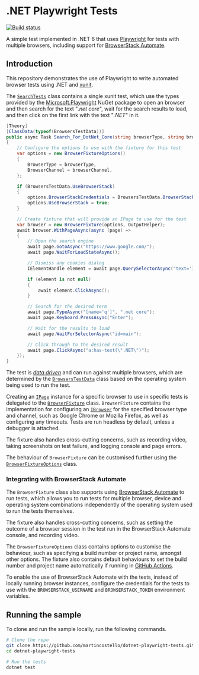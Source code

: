 # .NET Playwright Tests

[![Build status](https://github.com/martincostello/dotnet-playwright-tests/workflows/build/badge.svg?branch=main&event=push)](https://github.com/martincostello/dotnet-playwright-tests/actions?query=workflow%3Abuild+branch%3Amain+event%3Apush)

A simple test implemented in .NET 6 that uses [Playwright] for tests with
multiple browsers, including support for [BrowserStack Automate].

## Introduction

This repository demonstrates the use of Playwright to write automated browser
tests using .NET and [xunit].

The [`SearchTests`] class contains a single xunit test, which use the types
provided by the [Microsoft.Playwright] NuGet package to open an browser and then
search for the text "_.net core_", wait for the search results to load, and
then click on the first link with the text "_.NET_" in it.

```csharp
[Theory]
[ClassData(typeof(BrowsersTestData))]
public async Task Search_For_DotNet_Core(string browserType, string browserChannel)
{
    // Configure the options to use with the fixture for this test
    var options = new BrowserFixtureOptions()
    {
        BrowserType = browserType,
        BrowserChannel = browserChannel,
    };

    if (BrowsersTestData.UseBrowserStack)
    {
        options.BrowserStackCredentials = BrowsersTestData.BrowserStackCredentials();
        options.UseBrowserStack = true;
    }

    // Create fixture that will provide an IPage to use for the test
    var browser = new BrowserFixture(options, OutputHelper);
    await browser.WithPageAsync(async (page) =>
    {
        // Open the search engine
        await page.GotoAsync("https://www.google.com/");
        await page.WaitForLoadStateAsync();

        // Dismiss any cookies dialog
        IElementHandle element = await page.QuerySelectorAsync("text='I agree'");

        if (element is not null)
        {
            await element.ClickAsync();
        }

        // Search for the desired term
        await page.TypeAsync("[name='q']", ".net core");
        await page.Keyboard.PressAsync("Enter");

        // Wait for the results to load
        await page.WaitForSelectorAsync("id=main");

        // Click through to the desired result
        await page.ClickAsync("a:has-text(\".NET\")");
    });
}
```

The test is _[data driven]_ and can run against multiple browsers, which are
determined by the [`BrowsersTestData`] class based on the operating system being
used to run the test.

Creating an [`IPage`] instance for a specific browser to use in specific tests
is delegated to the [`BrowserFixture`] class. `BrowserFixture` contains the
implementation for configuring an [`IBrowser`] for the specified browser type
and channel, such as Google Chrome or Mozilla Firefox, as well as configuring
any timeouts. Tests are run headless by default, unless a debugger is attached.

The fixture also handles cross-cutting concerns, such as recording video, taking
screenshots on test failure, and logging console and page errors.

The behaviour of `BrowserFixture` can be customised further using the
[`BrowserFixtureOptions`] class.

### Integrating with BrowserStack Automate

The `BrowserFixture` class also supports using [BrowserStack Automate] to run
tests, which allows you to run tests for multiple browser, device and operating
system combinations independently of the operating system used to run the tests
themselves.

The fixture also handles cross-cutting concerns, such as setting the outcome of
a browser session in the test run in the BrowserStack Automate console, and
recording video.

The `BrowserFixtureOptions` class contains options to customise the behaviour,
such as specifying a build number or project name, amongst other options. The
fixture also contains default behaviours to set the build number and project
name automatically if running in [GitHub Actions].

To enable the use of BrowserStack Automate with the tests, instead of locally
running browser instances, configure the credentials for the tests to use with
the `BROWSERSTACK_USERNAME` and `BROWSERSTACK_TOKEN` environment variables.

## Running the sample

To clone and run the sample locally, run the following commands.

```sh
# Clone the repo
git clone https://github.com/martincostello/dotnet-playwright-tests.git
cd dotnet-playwright-tests

# Run the tests
dotnet test
```

[BrowserStack Automate]: https://www.browserstack.com/automate
[data driven]: https://andrewlock.net/creating-parameterised-tests-in-xunit-with-inlinedata-classdata-and-memberdata/
[GitHub Actions]: https://docs.github.com/en/actions
[Microsoft.Playwright]: https://www.nuget.org/packages/Microsoft.Playwright/
[Playwright]: https://playwright.dev/dotnet/
[xunit]: https://xunit.net/

[`BrowserFixture`]: https://github.com/martincostello/dotnet-playwright-tests/blob/main/PlaywrightTests/BrowserFixture.cs
[`BrowserFixtureOptions`]: https://github.com/martincostello/dotnet-playwright-tests/blob/main/PlaywrightTests/BrowserFixtureOptions.cs
[`BrowsersTestData`]: https://github.com/martincostello/dotnet-playwright-tests/blob/648d0f9ad0235a952fa0fc935ff038b1a833f30b/PlaywrightTests/BrowsersTestData.cs#L23-L45
[`IBrowser`]: https://playwright.dev/dotnet/docs/api/class-browser
[`IPage`]: https://playwright.dev/dotnet/docs/api/class-page
[`SearchTests`]: https://github.com/martincostello/dotnet-playwright-tests/blob/648d0f9ad0235a952fa0fc935ff038b1a833f30b/PlaywrightTests/SearchTests.cs#L19-L21
